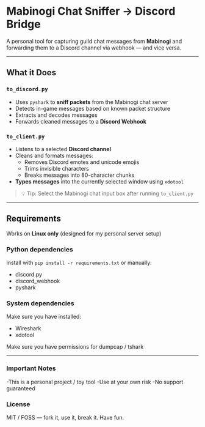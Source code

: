# Mabinogi Chat Sniffer → Discord Bridge

A personal tool for capturing guild chat messages from **Mabinogi** and forwarding them to a Discord channel via webhook — and vice versa.

---

## What it Does

### `to_discord.py`
- Uses `pyshark` to **sniff packets** from the Mabinogi chat server
- Detects in-game messages based on known packet structure
- Extracts and decodes messages
- Forwards cleaned messages to a **Discord Webhook**

### `to_client.py`
- Listens to a selected **Discord channel**
- Cleans and formats messages:
  - Removes Discord emotes and unicode emojis
  - Trims invisible characters
  - Breaks messages into 80-character chunks
- **Types messages** into the currently selected window using `xdotool`

> 💡 Tip: Select the Mabinogi chat input box after running `to_client.py`

---

## Requirements

Works on **Linux only** (designed for my personal server setup)

### Python dependencies
Install with `pip install -r requirements.txt` or manually:
- discord.py
- discord_webhook
- pyshark

###  System dependencies
Make sure you have installed:

- Wireshark
- xdotool

Make sure you have permissions for dumpcap / tshark


---

### Important Notes
-This is a personal project / toy tool
-Use at your own risk
-No support guaranteed

### License
MIT / FOSS — fork it, use it, break it. Have fun.
